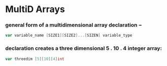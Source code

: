 # MultiD Arrays


### general form of a multidimensional array declaration −
```go
var variable_name [SIZE1][SIZE2]...[SIZEN] variable_type

```

### declaration creates a three dimensional 5 . 10 . 4 integer array:

```go
var threedim [5][10][4]int
```